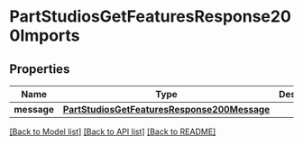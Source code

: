 # PartStudiosGetFeaturesResponse200Imports

## Properties
Name | Type | Description | Notes
------------ | ------------- | ------------- | -------------
**message** | [**PartStudiosGetFeaturesResponse200Message**](PartStudiosGetFeaturesResponse200Message.md) |  | [optional] 

[[Back to Model list]](../README.md#documentation-for-models) [[Back to API list]](../README.md#documentation-for-api-endpoints) [[Back to README]](../README.md)


